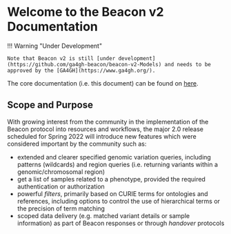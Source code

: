 # Welcome to the Beacon v2 Documentation

!!! Warning "Under Development"

	Note that Beacon v2 is still [under development](https://github.com/ga4gh-beacon/beacon-v2-Models) and needs to be approved by the [GA4GH](https://www.ga4gh.org/).

The core documentation (i.e. this document) can be found on [here](http://docs.genomebeacons.org).

## Scope and Purpose

With growing interest from the community in the implementation of the Beacon protocol into resources and workflows, the major 2.0 release scheduled for Spring 2022 will introduce new features which were considered important by the community such as:

* extended and clearer specified genomic variation queries, including patterns (wildcards) and region queries (i.e. returning variants within a genomic/chromosomal region)
* get a list of samples related to a phenotype, provided the required authentication or authorization
* powerful _filters_, primarily based on CURIE terms for ontologies and references, including options to control the use of hierarchical terms or the precision of term matching
* scoped data delivery (e.g. matched variant details or sample information) as part of Beacon responses or through _handover_ protocols
